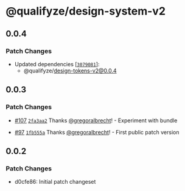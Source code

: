 # @qualifyze/design-system-v2

## 0.0.4

### Patch Changes

- Updated dependencies [[`3079081`](https://github.com/Qualifyze/design-system/commit/30790814a1a20f30151f57ada255482f26356194)]:
  - @qualifyze/design-tokens-v2@0.0.4

## 0.0.3

### Patch Changes

- [#107](https://github.com/Qualifyze/design-system/pull/107) [`2fa3aa2`](https://github.com/Qualifyze/design-system/commit/2fa3aa2be97e15cacb28ba5a27cdd728f1b06cae) Thanks [@gregoralbrecht](https://github.com/gregoralbrecht)! - Experiment with bundle

* [#97](https://github.com/Qualifyze/design-system/pull/97) [`1fb555a`](https://github.com/Qualifyze/design-system/commit/1fb555a8f1de11127c882d010676d58459d983fe) Thanks [@gregoralbrecht](https://github.com/gregoralbrecht)! - First public patch version

## 0.0.2

### Patch Changes

- d0cfe86: Initial patch changeset
